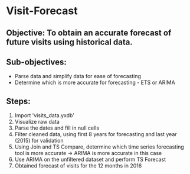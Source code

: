 # Visit-Forecast
## Objective: To obtain an accurate forecast of future visits using historical data. 

## Sub-objectives: 
- Parse data and simplify data for ease of forecasting
- Determine which is more accurate for forecasting - ETS or ARIMA

## Steps: 
1. Import 'visits_data.yxdb'
2. Visualize raw data
3. Parse the dates and fill in null cells
4. Filter cleaned data, using first 8 years for forecasting and last year (2015) for validation
5. Using Join and TS Compare, determine which time series forecasting tool is more accurate -> ARIMA is more accurate in this case
6. Use ARIMA on the unfiltered dataset and perform TS Forecast
7. Obtained forecast of visits for the 12 months in 2016
